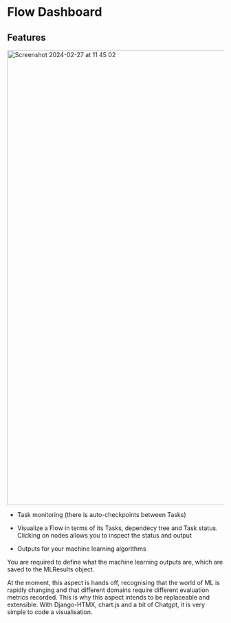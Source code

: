 # Flow Dashboard

## Features


<img width="1057" alt="Screenshot 2024-02-27 at 11 45 02" src="https://github.com/eddyojb88/django-flow-forge/assets/22086433/36e80d55-4968-40e1-bf73-9eaef5247a8f">

- Task monitoring (there is auto-checkpoints between Tasks)
- Visualize a Flow in terms of its Tasks, dependecy tree and Task status. Clicking on nodes allows you to inspect the status and output

- Outputs for your machine learning algorithms

You are required to define what the machine learning outputs are, which are saved to the MLResults object.

At the moment, this aspect is hands off, recognising that the world of ML is rapidly changing and that different domains require different evaluation metrics recorded. This is why this aspect intends to be replaceable and extensible. With Django-HTMX, chart.js and a bit of Chatgpt, it is very simple to code a visualisation.